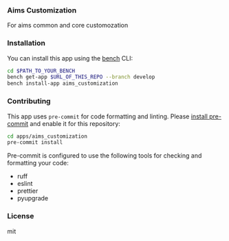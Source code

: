 ### Aims Customization

For aims common and core customozation

### Installation

You can install this app using the [bench](https://github.com/frappe/bench) CLI:

```bash
cd $PATH_TO_YOUR_BENCH
bench get-app $URL_OF_THIS_REPO --branch develop
bench install-app aims_customization
```

### Contributing

This app uses `pre-commit` for code formatting and linting. Please [install pre-commit](https://pre-commit.com/#installation) and enable it for this repository:

```bash
cd apps/aims_customization
pre-commit install
```

Pre-commit is configured to use the following tools for checking and formatting your code:

- ruff
- eslint
- prettier
- pyupgrade

### License

mit

